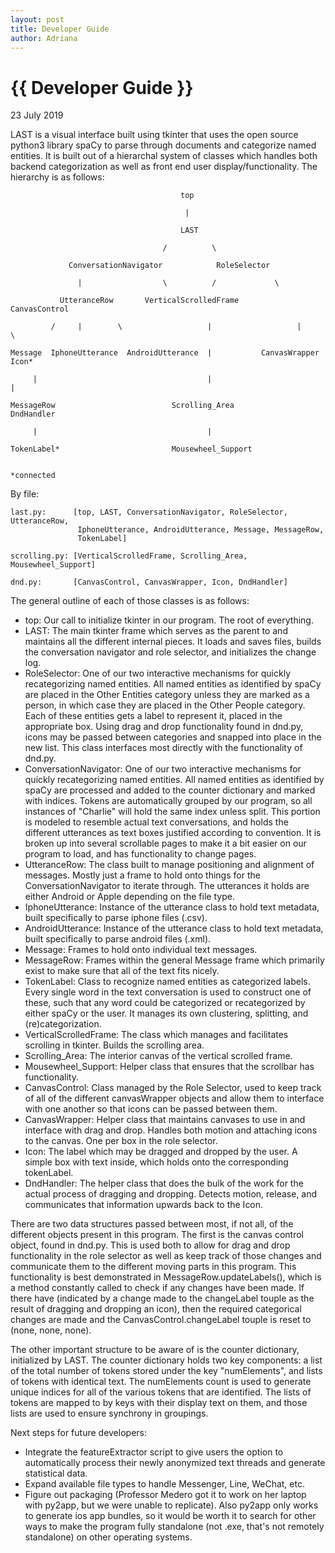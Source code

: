 ```yaml
---
layout: post
title: Developer Guide
author: Adriana
---
```


{{ Developer Guide }}
================

<p class="meta">23 July 2019</p>

LAST is a visual interface built using tkinter that uses the open source
python3 library spaCy to parse through documents and categorize named entities.
It is built out of a hierarchal system of classes which handles both backend
categorization as well as front end user display/functionality. The hierarchy is
as follows:

                                          top
                                      
                                           |
                                       
                                          LAST
                                      
                                      /          \
                                  
                 ConversationNavigator            RoleSelector
             
                   |                  \          /             \
                
               UtteranceRow       VerticalScrolledFrame       CanvasControl
           
             /     |        \                   |                   |        \
     
    Message  IphoneUtterance  AndroidUtterance  |           CanvasWrapper    Icon*
    
         |                                      |                             |
   
    MessageRow                          Scrolling_Area                    DndHandler

         |                                      |

    TokenLabel*                         Mousewheel_Support
          
                                                                          *connected

By file:

    last.py:      [top, LAST, ConversationNavigator, RoleSelector, UtteranceRow,
                   IphoneUtterance, AndroidUtterance, Message, MessageRow,
                   TokenLabel]
                   
    scrolling.py: [VerticalScrolledFrame, Scrolling_Area, Mousewheel_Support]
    
    dnd.py:       [CanvasControl, CanvasWrapper, Icon, DndHandler]
    

The general outline of each of those classes is as follows:
  - top:  Our call to initialize tkinter in our program. The root of everything.
  - LAST: The main tkinter frame which serves as the parent to and maintains all
          the different internal pieces. It loads and saves files, builds the
          conversation navigator and role selector, and initializes the change
          log.
  - RoleSelector: One of our two interactive mechanisms for quickly
          recategorizing named entities. All named entities as identified by
          spaCy are placed in the Other Entities category unless they are
          marked as a person, in which case they are placed in the Other People
          category. Each of these entities gets a label to represent it, placed
          in the appropriate box. Using drag and drop functionality found in
          dnd.py, icons may be passed between categories and snapped into place
          in the new list. This class interfaces most directly with the
          functionality of dnd.py.
  - ConversationNavigator: One of our two interactive mechanisms for quickly
          recategorizing named entities. All named entities as identified by
          spaCy are processed and added to the counter dictionary and marked
          with indices. Tokens are automatically grouped by our program, so all
          instances of "Charlie" will hold the same index unless split. This
          portion is modeled to resemble actual text conversations, and holds
          the different utterances as text boxes justified according to
          convention. It is broken up into several scrollable pages to make it
          a bit easier on our program to load, and has functionality to change
          pages.
  - UtteranceRow: The class built to manage positioning and alignment of
          messages. Mostly just a frame to hold onto things for the
          ConversationNavigator to iterate through. The utterances it holds are
          either Android or Apple depending on the file type.
  - IphoneUtterance: Instance of the utterance class to hold text metadata,
          built specifically to parse iphone files (.csv).
  - AndroidUtterance: Instance of the utterance class to hold text metadata,
          built specifically to parse android files (.xml).
  - Message: Frames to hold onto individual text messages.
  - MessageRow: Frames within the general Message frame which primarily exist
          to make sure that all of the text fits nicely.
  - TokenLabel: Class to recognize named entities as categorized labels. Every
          single word in the text conversation is used to construct one of these,
          such that any word could be categorized or recategorized by either
          spaCy or the user. It manages its own clustering, splitting, and
          (re)categorization.
  - VerticalScrolledFrame: The class which manages and facilitates scrolling
          in tkinter. Builds the scrolling area.
  - Scrolling_Area: The interior canvas of the vertical scrolled frame.
  - Mousewheel_Support: Helper class that ensures that the scrollbar has
          functionality.
  - CanvasControl: Class managed by the Role Selector, used to keep track of
          all of the different canvasWrapper objects and allow them to interface
          with one another so that icons can be passed between them.
  - CanvasWrapper: Helper class that maintains canvases to use in and interface
          with drag and drop. Handles both motion and attaching icons to the
          canvas. One per box in the role selector.
  - Icon: The label which may be dragged and dropped by the user. A simple box
          with text inside, which holds onto the corresponding tokenLabel.
  - DndHandler: The helper class that does the bulk of the work for the actual
          process of dragging and dropping. Detects motion, release, and
          communicates that information upwards back to the Icon.

There are two data structures passed between most, if not all, of the different
objects present in this program. The first is the canvas control object, found
in dnd.py. This is used both to allow for drag and drop functionality in the
role selector as well as keep track of those changes and communicate them to
the different moving parts in this program. This functionality is best
demonstrated in MessageRow.updateLabels(), which is a method constantly called
to check if any changes have been made. If there have (indicated by a change
made to the changeLabel touple as the result of dragging and dropping an icon),
then the required categorical changes are made and the CanvasControl.changeLabel
touple is reset to (none, none, none).

The other important structure to be aware of is the counter dictionary,
initialized by LAST. The counter dictionary holds two key components: a list of
the total number of tokens stored under the key "numElements", and lists of
tokens with identical text. The numElements count is used to generate unique
indices for all of the various tokens that are identified. The lists of tokens
are mapped to by keys with their display text on them, and those lists are used
to ensure synchrony in groupings.

Next steps for future developers:
  - Integrate the featureExtractor script to give users the option to
    automatically process their newly anonymized text threads and generate
    statistical data.
  - Expand available file types to handle Messenger, Line, WeChat, etc.
  - Figure out packaging (Professor Medero got it to work on her laptop with
    py2app, but we were unable to replicate). Also py2app only works to generate
    ios app bundles, so it would be worth it to search for other ways to make
    the program fully standalone (not .exe, that's not remotely standalone) on
    other operating systems.
